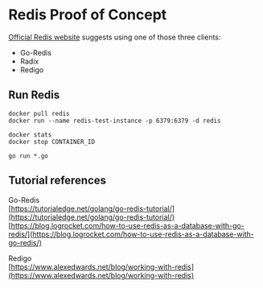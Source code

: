 # Redis Proof of Concept

[Official Redis website](https://redis.io/clients#go) suggests using one of those three clients:  
- Go-Redis
- Radix
- Redigo

## Run Redis
```
docker pull redis
docker run --name redis-test-instance -p 6379:6379 -d redis

docker stats
docker stop CONTAINER_ID
```

`go run *.go`

## Tutorial references
Go-Redis  
[https://tutorialedge.net/golang/go-redis-tutorial/](https://tutorialedge.net/golang/go-redis-tutorial/)  
[https://blog.logrocket.com/how-to-use-redis-as-a-database-with-go-redis/](https://blog.logrocket.com/how-to-use-redis-as-a-database-with-go-redis/)

Redigo  
[https://www.alexedwards.net/blog/working-with-redis](https://www.alexedwards.net/blog/working-with-redis)